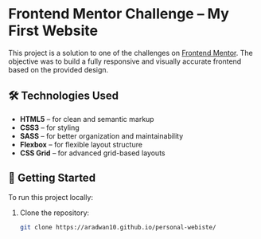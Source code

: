 # Frontend Mentor Challenge – My First Website

This project is a solution to one of the challenges on [Frontend Mentor](https://www.frontendmentor.io). The objective was to build a fully responsive and visually accurate frontend based on the provided design.

## 🛠 Technologies Used

- **HTML5** – for clean and semantic markup  
- **CSS3** – for styling  
- **SASS** – for better organization and maintainability  
- **Flexbox** – for flexible layout structure  
- **CSS Grid** – for advanced grid-based layouts

## 🚀 Getting Started

To run this project locally:

1. Clone the repository:
   ```bash
   git clone https://aradwan10.github.io/personal-webiste/
